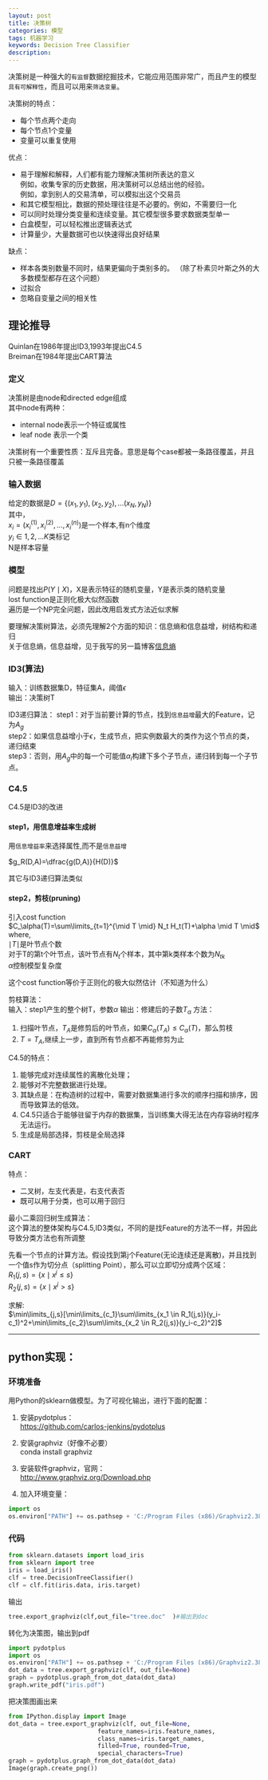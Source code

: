```yaml
---
layout: post
title: 决策树
categories: 模型
tags: 机器学习
keywords: Decision Tree Classifier
description:
---
```

决策树是一种强大的`有监督`数据挖掘技术，它能应用范围非常广，而且产生的模型`具有可解释性`，而且可以用来`筛选变量`。


决策树的特点：
- 每个节点两个走向
- 每个节点1个变量
- 变量可以重复使用



优点：  
- 易于理解和解释，人们都有能力理解决策树所表达的意义  
例如，收集专家的历史数据，用决策树可以总结出他的经验。  
例如，拿到别人的交易清单，可以模拟出这个交易员  
- 和其它模型相比，数据的预处理往往是不必要的。例如，不需要归一化
- 可以同时处理分类变量和连续变量。其它模型很多要求数据类型单一
- 白盒模型，可以轻松推出逻辑表达式
- 计算量少，大量数据可也以快速得出良好结果  

缺点：  
- 样本各类别数量不同时，结果更偏向于类别多的。
（除了朴素贝叶斯之外的大多数模型都存在这个问题）
- 过拟合
- 忽略自变量之间的相关性







## 理论推导

Quinlan在1986年提出ID3,1993年提出C4.5  
Breiman在1984年提出CART算法



### 定义
决策树是由node和directed edge组成  
其中node有两种：   
- internal node表示一个特征或属性  
- leaf node 表示一个类  


决策树有一个重要性质：互斥且完备。意思是每个case都被一条路径覆盖，并且只被一条路径覆盖  

### 输入数据
给定的数据是$D=\{(x_1,y_1),(x_2,y_2),...(x_N,y_N) \}$  
其中，  
$x_i=(x_i^{(1)},x_i^{(2)},...,x_i^{(n)})$是一个样本,有n个维度  
$y_i \in {1,2,...K}$类标记  
N是样本容量  
### 模型
问题是找出$P(Y \mid X)$，X是表示特征的随机变量，Y是表示类的随机变量     
lost function是正则化极大似然函数     
遍历是一个NP完全问题，因此改用启发式方法近似求解   

要理解决策树算法，必须先理解2个方面的知识：信息熵和信息益增，树结构和递归  
关于信息熵，信息益增，见于我写的另一篇博客<a href='/2017/05/23/entropy.html'>信息熵</a>

### ID3(算法)
输入：训练数据集D，特征集A，阈值$\epsilon$    
输出：决策树T   

ID3递归算法：
step1：对于当前要计算的节点，找到`信息益增`最大的Feature，记为$A_g$    
step2：如果信息益增小于$\epsilon$，生成节点，把实例数最大的类作为这个节点的类，递归结束    
step3：否则，用$A_g$中的每一个可能值$\alpha_i$构建下多个子节点，递归转到每一个子节点。

### C4.5

C4.5是ID3的改进




#### step1，用信息增益率生成树

用`信息增益率`来选择属性,而不是`信息益增`

$g_R(D,A)=\dfrac{g(D,A)}{H(D)}$

其它与ID3递归算法类似


#### step2，剪枝(pruning)
引入cost function   
$C_\alpha(T)=\sum\limits_{t=1}^{\mid T \mid} N_t H_t(T)+\alpha \mid T \mid$    
where,  
$\mid T\mid$是叶节点个数     
对于T的第t个叶节点，该叶节点有$N_t$个样本，其中第k类样本个数为$N_{tk}$    
$\alpha$控制模型复杂度    

这个cost function等价于正则化的极大似然估计（不知道为什么）

剪枝算法：    
输入：step1产生的整个树T，参数$\alpha$
输出：修建后的子数$T_\alpha$
方法：
1. 扫描叶节点，$T_A$是修剪后的叶节点，如果$C_\alpha(T_A) \leq C_\alpha(T)$，那么剪枝
2. $T=T_A$,继续上一步，直到所有节点都不再能修剪为止


C4.5的特点：
1. 能够完成对连续属性的离散化处理；
2. 能够对不完整数据进行处理。
3. 其缺点是：在构造树的过程中，需要对数据集进行多次的顺序扫描和排序，因而导致算法的低效。
4. C4.5只适合于能够驻留于内存的数据集，当训练集大得无法在内存容纳时程序无法运行。
5. 生成是局部选择，剪枝是全局选择  


### CART
特点：
- 二叉树，左支代表是，右支代表否
- 既可以用于分类，也可以用于回归

最小二乘回归树生成算法：  
这个算法的整体架构与C4.5,ID3类似，不同的是找Feature的方法不一样，并因此导致分类方法也有所调整    

先看一个节点的计算方法。假设找到第j个Feature(无论连续还是离散)，并且找到一个值s作为切分点（splitting Point），那么可以立即切分成两个区域：  
$R_1(j,s)=\{ x \mid x^{j} \leq s \}$  
$R_2(j,s)=\{ x \mid x^{j} > s \}$


求解:  
$\min\limits_{j,s}[\min\limits_{c_1}\sum\limits_{x_1 \in R_1(j,s)}(y_i-c_1)^2+\min\limits_{c_2}\sum\limits_{x_2 \in R_2(j,s)}(y_i-c_2)^2]$  



---

## python实现：

### 环境准备

用Python的sklearn做模型。为了可视化输出，进行下面的配置：

1. 安装pydotplus：  
https://github.com/carlos-jenkins/pydotplus
2. 安装graphviz（好像不必要）    
conda install graphviz

3. 安装软件graphviz，官网：  
http://www.graphviz.org/Download.php

4. 加入环境变量：
```py
import os
os.environ["PATH"] += os.pathsep + 'C:/Program Files (x86)/Graphviz2.38/bin/'
```

### 代码
```py
from sklearn.datasets import load_iris
from sklearn import tree
iris = load_iris()
clf = tree.DecisionTreeClassifier()
clf = clf.fit(iris.data, iris.target)
```

输出
```py
tree.export_graphviz(clf,out_file="tree.doc"  )#输出到doc
```

转化为决策图，输出到pdf
```py
import pydotplus
import os
os.environ["PATH"] += os.pathsep + 'C:/Program Files (x86)/Graphviz2.38/bin/'
dot_data = tree.export_graphviz(clf, out_file=None)
graph = pydotplus.graph_from_dot_data(dot_data)
graph.write_pdf("iris.pdf")
```

把决策图画出来
```py
from IPython.display import Image  
dot_data = tree.export_graphviz(clf, out_file=None,
                         feature_names=iris.feature_names,  
                         class_names=iris.target_names,  
                         filled=True, rounded=True,  
                         special_characters=True)  
graph = pydotplus.graph_from_dot_data(dot_data)  
Image(graph.create_png())  
```
